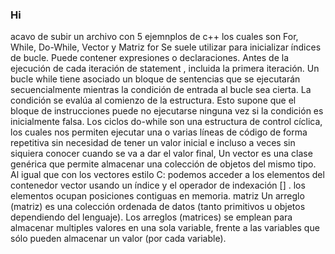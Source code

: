 ### Hi
 acavo  de subir un archivo con 5 ejemnplos de c++ 
 los cuales son For, While, Do-While, Vector y Matriz 
 for Se suele utilizar para inicializar índices de bucle. Puede contener expresiones o declaraciones. Antes de la ejecución de cada iteración de statement , incluida la primera iteración.
 Un bucle while tiene asociado un bloque de sentencias que se ejecutarán secuencialmente mientras la condición de entrada al bucle sea cierta. La condición se evalúa al comienzo de la estructura. Esto supone que el bloque de instrucciones puede no ejecutarse ninguna vez si la condición es inicialmente falsa.
 Los ciclos do-while son una estructura de control cíclica, los cuales nos permiten ejecutar una o varias líneas de código de forma repetitiva sin necesidad de tener un valor inicial e incluso a veces sin siquiera conocer cuando se va a dar el valor final,
 Un vector es una clase genérica que permite almacenar una colección de objetos del mismo tipo. Al igual que con los vectores estilo C: podemos acceder a los elementos del contenedor vector usando un índice y el operador de indexación [] . los elementos ocupan posiciones contiguas en memoria.
 matriz Un arreglo (matriz) es una colección ordenada de datos (tanto primitivos u objetos dependiendo del lenguaje). Los arreglos (matrices) se emplean para almacenar multiples valores en una sola variable, frente a las variables que sólo pueden almacenar un valor (por cada variable).
